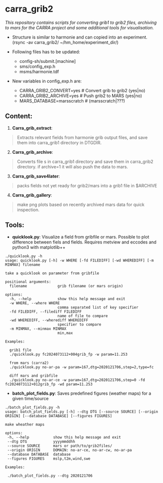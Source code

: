 # carra_grib2

*This repository contains scripts for converting grib1 to grib2 files,
archiving to mars for the CARRA project and some additional tools for visualisation.*

+ Structure is similar to harmonie and can copied into an experiment. (rsync -av carra_grib2/ ~/hm_home/experiment_dir/)
+ Following files has to be updated:
    - config-sh/submit.[machine]
    - sms/config_exp.h
    - msms/harmonie.tdf

+ New variables in config_exp.h are:
    - CARRA_GRIB2_CONVERT=yes                 # Convert grib to grib2 (yes|no)
    - CARRA_GRIB2_ARCHIVE=yes                 # Push grib2 to MARS    (yes|no)
    - MARS_DATABASE=marsscratch               # (marsscratch|???)



## Content:

1. **Carra_grib_extract**: 
> Extracts relevant fields from harmonie grib output files,
> and save them into carra_grib1 directory in DTGDIR.

2. **Carra_grib_archive**:
> Converts file s in carra_grib1 directory and save them in carra_grib2 directory.
> if archive=1 it will also push the data to mars.

3. **Carra_grib_save4later**:
> packs fields not yet ready for grib2/mars into a grib1 file in $ARCHIVE

4. **Carra_grib_gallery**:
> make png plots based on recently archived mars data for quick inspection.

  
## Tools:
* **quicklook.py**:
  Visualize a field from gribfile or mars. Possible to plot difference between fiels and fields. Requires metview and eccodes and python3 with matplotlib++
 
```
./quicklook.py -h
usage: quicklook.py [-h] -w WHERE [-fd FILEDIFF] [-wd WHEREDIFF] [-m MINMAX] filename

take a quicklook on parameter from gribfile

positional arguments:
  filename              grib filename (or mars origin)

options:
  -h, --help            show this help message and exit
  -w WHERE, --where WHERE
                        comma separated list of key specifier
  -fd FILEDIFF, --filediff FILEDIFF
                        name of file to compare
  -wd WHEREDIFF, --wherediff WHEREDIFF
                        specifier to compare
  -m MINMAX, --minmax MINMAX
                        min,max

Examples:

  grib1 file
  ./quicklook.py fc2024073112+004grib_fp -w param=11.253 

  from mars (carra2) 
  ./quicklook.py no-ar-pa -w param=167,dtg=2020121706,step=2,type=fc

  diff mars and gribfile
  ./quicklook.py no-ar-ce -w param=167,dtg=2020121706,step=0 -fd fc2024073112+012grib_fp -wd param=11.253 
 ```
* **batch_plot_fields.py**:
  Saves predefined figures (weather maps) for a given time/source
 ```
./batch_plot_fields.py -h
usage: batch_plot_fields.py [-h] --dtg DTG [--source SOURCE] [--origin ORIGIN] [--database DATABASE] [--figures FIGURES]

make wheather maps

options:
  -h, --help           show this help message and exit
  --dtg DTG            yyyymmddhh
  --source SOURCE      mars or path/to/grib2files/
  --origin ORIGIN      DOMAIN: no-ar-ce, no-ar-cw, no-ar-pa
  --database DATABASE  database
  --figures FIGURES    mslp,t2m,wind,swe

Examples:

  ./batch_plot_fields.py --dtg 2020121706
```
